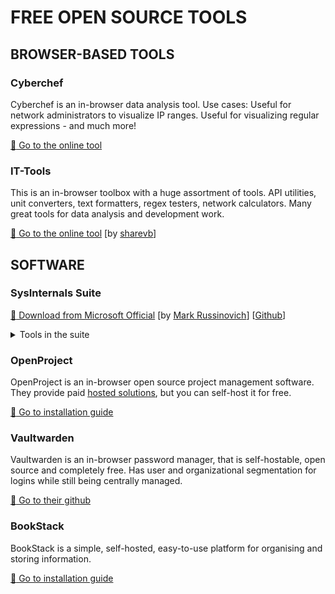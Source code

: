 FREE OPEN SOURCE TOOLS
====

## BROWSER-BASED TOOLS

### Cyberchef

Cyberchef is an in-browser data analysis tool. 
Use cases: Useful for network administrators to visualize IP ranges. Useful for visualizing regular expressions - and much more!

[:link: Go to the online tool](https://cyberchef.vaultwarden.ca/cyberchef)

### IT-Tools

This is an in-browser toolbox with a huge assortment of tools. API utilities, unit converters, text formatters, regex testers, network calculators. Many great tools for data analysis and development work.

[:link: Go to the online tool](https://sharevb-it-tools.vercel.app/) [by [sharevb](https://github.com/sharevb)]

## SOFTWARE

### SysInternals Suite

[:floppy_disk: Download from Microsoft Official](https://download.sysinternals.com/files/SysinternalsSuite.zip) [by [Mark Russinovich](https://learn.microsoft.com/en-us/sysinternals/)] [[Github](https://github.com/Sysinternals/sysinternals)]
<details>
<summary>Tools in the suite</summary>

| **Tool**                      | **Function**                                           |
| ----------------------------- | ------------------------------------------------------ |
| **Process Explorer**          | Advanced Task Manager showing processes, DLLs, handles |
| **Process Monitor (ProcMon)** | Real-time file, registry, process/thread activity      |
| **PsExec**                    | Run processes remotely or as SYSTEM/hidden user        |
| **PsList**                    | Display detailed process statistics                    |
| **PsKill**                    | Terminate processes locally or remotely                |
| **PsSuspend**                 | Suspend/resume processes                               |
| **PsGetSid**                  | Display machine or user SID                            |
| **PsInfo**                    | System info: uptime, memory, patch level               |
| **PsLoggedOn**                | Show logged-on users                                   |
| **PsLogList**                 | Dump event logs                                        |
| **PsService**                 | Query/control Windows services                         |
| **AccessChk**                 | Show effective permissions for files/objects           |
| **AccessEnum**                | Report folder/file permission issues                   |
| **Streams**                   | Detect/remove NTFS alternate data streams              |
| **SDelete**                   | Secure delete files or free space                      |
| **Contig**                    | Defragment a single file                               |
| **DiskView**                  | Graphical disk sector viewer                           |
| **Disk Usage (DU)**           | Show folder/file sizes                                 |
| **Sync**                      | Flush cached file data to disk                         |
| **TCPView**                   | Show active TCP/UDP connections                        |
| **PsPing**                    | Advanced ping with latency/bandwidth tests             |
| **PortMon**                   | Monitor serial/parallel port activity                  |
| **Autoruns**                  | Show/manage everything that auto-starts                |
| **LogonSessions**             | Show active logon sessions and processes               |
| **ShellRunas**                | Run a program as another user                          |
| **BgInfo**                    | Display system info on the desktop                     |
| **Desktops**                  | Create/manage multiple virtual desktops                |
| **ZoomIt**                    | Zoom and annotate the screen                           |
| **Handle**                    | Show open file/object handles by process               |
| **LoadOrder**                 | Show driver and service load order                     |
| **VMMap**                     | Analyze process virtual/physical memory                |
| **RAMMap**                    | Detailed physical memory analysis                      |
| **Coreinfo**                  | Display CPU topology and cache info                    |
| **LiveKd**                    | Run kernel debugger on a live system                   |
| **NotMyFault**                | Crash/hang Windows for testing                         |
| **Strings**                   | Extract readable text from binaries                    |
| **WhoIs**                     | Query domain registration info                         |

</details>

### OpenProject

OpenProject is an in-browser open source project management software.
They provide paid [hosted solutions](https://www.openproject.org/pricing/), but you can self-host it for free.

[:floppy_disk: Go to installation guide](https://www.openproject.org/docs/installation-and-operations/installation/) 

### Vaultwarden

Vaultwarden is an in-browser password manager, that is self-hostable, open source and completely free. Has user and organizational segmentation for logins while still being centrally managed. 

[:floppy_disk: Go to their github](https://github.com/dani-garcia/vaultwarden)

### BookStack

BookStack is a simple, self-hosted, easy-to-use platform for organising and storing information.

[:floppy_disk: Go to installation guide](https://www.bookstackapp.com/docs/admin/installation/)
